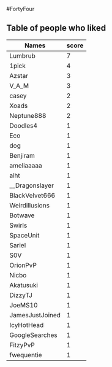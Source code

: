 #FortyFour
## Table of people who liked
Names | score
--- | ---
Lumbrub | 7
1pick | 4
Azstar | 3
V_A_M | 3
casey | 2
Xoads | 2
Neptune888 | 2
Doodles4 | 1
Eco | 1
dog | 1
Benjiram | 1
ameliaaaaa | 1
aiht | 1
__Dragonslayer | 1
BlackVelvet666 | 1
Weirdillusions | 1
Botwave | 1
Swirls | 1
SpaceUnit | 1
Sariel | 1
S0V | 1
OrionPvP | 1
Nicbo | 1
Akatusuki | 1
DizzyTJ | 1
JoeMS10 | 1
JamesJustJoined | 1
IcyHotHead | 1
GoogleSearches | 1
FitzyPvP | 1
fwequentie | 1

